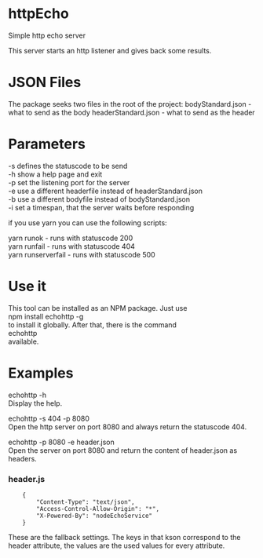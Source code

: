 # httpEcho
Simple http echo server 

This server starts an http listener and gives back some results.

# JSON Files
The package seeks two files in the root of the project:
bodyStandard.json - what to send as the body
headerStandard.json - what to send as the header

# Parameters
-s defines the statuscode to be send  
-h show a help page and exit   
-p set the listening port for the server  
-e use a different headerfile instead of headerStandard.json  
-b use a different bodyfile instead of bodyStandard.json  
-i set a timespan, that the server waits before responding 


if you use yarn you can use the following scripts: 
  
yarn runok - runs with statuscode 200   
yarn runfail - runs with statuscode 404  
yarn runserverfail - runs with statuscode 500   

# Use it 
This tool can be installed as an NPM package. Just use   
npm install echohttp -g  
to install it globally. After that, there is the command  
echohttp  
available.  

# Examples  
  
echohttp -h   
Display the help.  
  
echohttp -s 404 -p 8080  
Open the http server on port 8080 and always return the statuscode 404.   
  
echohttp -p 8080 -e header.json  
Open the server on port 8080 and return the content of header.json as headers.  
### header.js   
  
		{  
			"Content-Type": "text/json",  
			"Access-Control-Allow-Origin": "*",  
			"X-Powered-By": "nodeEchoService"  
		}  
		  
These are the fallback settings. The keys in that kson correspond to the header attribute, the values are the used values for every attribute.  


